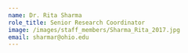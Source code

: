 ```yaml
---
name: Dr. Rita Sharma
role_title: Senior Research Coordinator
image: /images/staff_members/Sharma_Rita_2017.jpg
email: sharmar@ohio.edu
---
```


